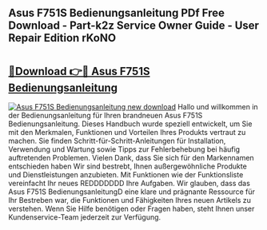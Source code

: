 ## Asus F751S Bedienungsanleitung PDf Free Download - Part-k2z Service Owner Guide - User Repair Edition rKoNO

# <h2><a href="http://df08vh.blite.top/?on=Asus+F751S+Bedienungsanleitung">🔗Download 👉🔴 Asus F751S Bedienungsanleitung</a></h2>

[![Asus F751S Bedienungsanleitung new download](https://i.imgur.com/lujVjoI.png)](http://df08vh.blite.top/?on=Asus+F751S+Bedienungsanleitung)
Hallo und willkommen in der Bedienungsanleitung für Ihren brandneuen Asus F751S Bedienungsanleitung. Dieses Handbuch wurde speziell entwickelt, um Sie mit den Merkmalen, Funktionen und Vorteilen Ihres Produkts vertraut zu machen. Sie finden Schritt-für-Schritt-Anleitungen für Installation, Verwendung und Wartung sowie Tipps zur Fehlerbehebung bei häufig auftretenden Problemen. Vielen Dank, dass Sie sich für den Markennamen entschieden haben Wir sind bestrebt, Ihnen außergewöhnliche Produkte und Dienstleistungen anzubieten. Mit Funktionen wie der Funktionsliste vereinfacht Ihr neues REDDDDDDD Ihre Aufgaben. Wir glauben, dass das Asus F751S BedienungsanleitungD eine klare und prägnante Ressource für Ihr Bestreben war, die Funktionen und Fähigkeiten Ihres neuen Artikels zu verstehen. Wenn Sie Hilfe benötigen oder Fragen haben, steht Ihnen unser Kundenservice-Team jederzeit zur Verfügung.
